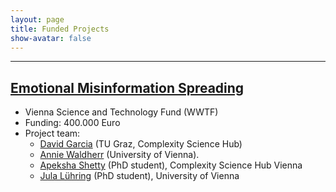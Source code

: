 ```yaml
---
layout: page
title: Funded Projects
show-avatar: false
---
```


___


## [Emotional Misinformation Spreading](/emomis.md)

* Vienna Science and Technology Fund (WWTF) <br>
* Funding: 400.000 Euro <br>
* Project team: 
    * [David Garcia](https://dgarcia.eu) (TU Graz, Complexity Science Hub) 
    * [Annie Waldherr](https://compcommlab.univie.ac.at/team/annie-waldherr/) (University of Vienna).
    * [Apeksha Shetty](https://twitter.com/apeksha_sh) (PhD student), Complexity Science Hub Vienna
    * [Jula Lühring](https://twitter.com/lue_jula) (PhD student), University of Vienna
